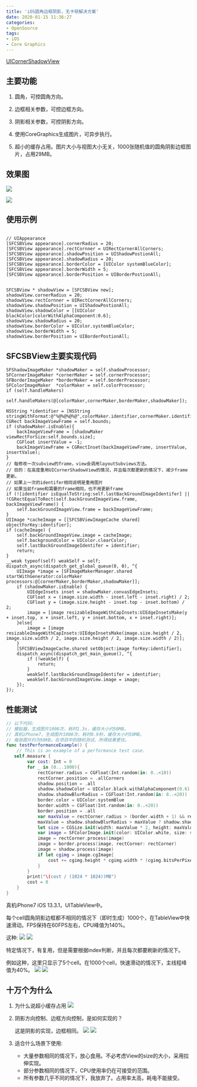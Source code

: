 ```yaml
---
title: 'iOS圆角边框阴影，无卡顿解决方案'
date: 2020-01-15 11:36:27
categories: 
- OpenSource
tags:
- iOS
- Core Graphics
---
```


[UICornerShadowView](https://github.com/SilverFruity/UICornerShadowView)

## 主要功能
1. 圆角，可控圆角方向。

2. 边框相关参数，可控边框方向。

3. 阴影相关参数，可控阴影方向。

4. 使用CoreGraphics生成图片，可异步执行。

5. 超小的缓存占用。图片大小与视图大小无关，1000张随机值的圆角阴影边框图片，占用29MB。

<!-- more -->

## 效果图

![](./UICornerShadowView_1.jpeg )

![](./UICornerShadowView_2.jpeg )

## 使用示例
```objc

// UIAppearance
[SFCSBView appearance].cornerRadius = 20;
[SFCSBView appearance].rectCornner = UIRectCornerAllCorners;
[SFCSBView appearance].shadowPosition = UIShadowPostionAll;
[SFCSBView appearance].shadowRadius = 20;
[SFCSBView appearance].borderColor = [UIColor systemBlueColor];
[SFCSBView appearance].borderWidth = 5;
[SFCSBView appearance].borderPosition = UIBorderPostionAll;


SFCSBView * shadowView = [SFCSBView new];
shadowView.cornerRadius = 20;
shadowView.rectCornner = UIRectCornerAllCorners;
shadowView.shadowPosition = UIShadowPostionAll;
shadowView.shadowColor = [[UIColor blackColor]colorWithAlphaComponent:0.6];
shadowView.shadowRadius = 20;
shadowView.borderColor = UIColor.systemBlueColor;
shadowView.borderWidth = 5;
shadowView.borderPosition = UIBorderPostionAll;
```


## SFCSBView主要实现代码
```objc
SFShadowImageMaker *shadowMaker = self.shadowProcessor;
SFCornerImageMaker *cornerMaker = self.cornerProcessor;
SFBorderImageMaker *borderMaker = self.borderProcessor;
SFColorImageMaker  *colorMaker = self.colorProcessor;
if (self.handleMakers)
    self.handleMakers(@[colorMaker,cornerMaker,borderMaker,shadowMaker]);

NSString *identifier = [NSString stringWithFormat:@"%@%@%@%@",colorMaker.identifier,cornerMaker.identifier,borderMaker.identifier,shadowMaker.identifier];
CGRect backImageViewFrame = self.bounds;
if (shadowMaker.isEnable){
    backImageViewFrame = [shadowMaker viewRectForSize:self.bounds.size];
    CGFloat insertValue = -1;
    backImageViewFrame = CGRectInset(backImageViewFrame, insertValue, insertValue);
}
// 每修改一次subview的frame，view会调用layoutSubviews方法。
// 目的：在高度重用UICornerShadowView的情况，并且每次都更新的情况下，减少frame更新。
// 如果上一次的identifer相同说明是重用图片
// 如果当前frame和需要的frame相同，也不用更新frame
if (![identifier isEqualToString:self.lastBackGroundImageIdentifer] || !CGRectEqualToRect(self.backGroundImageView.frame, backImageViewFrame)) {
    self.backGroundImageView.frame = backImageViewFrame;
}
UIImage *cacheImage = [[SFCSBViewImageCache shared] objectForKey:identifier];
if (cacheImage) {
    self.backGroundImageView.image = cacheImage;
    self.backgroundColor = UIColor.clearColor;
    self.lastBackGroundImageIdentifer = identifier;
    return;
}
__weak typeof(self) weakSelf = self;
dispatch_async(dispatch_get_global_queue(0, 0), ^{
    UIImage *image = [SFImageMakerManager.shared startWithGenerator:colorMaker processors:@[cornerMaker,borderMaker,shadowMaker]];
    if (shadowMaker.isEnable) {
        UIEdgeInsets inset = shadowMaker.convasEdgeInsets;
        CGFloat x = (image.size.width - inset.left - inset.right) / 2;
        CGFloat y = (image.size.height - inset.top - inset.bottom) / 2;
        image = [image resizableImageWithCapInsets:UIEdgeInsetsMake(y + inset.top, x + inset.left, y + inset.bottom, x + inset.right)];
    }else{
        image = [image resizableImageWithCapInsets:UIEdgeInsetsMake(image.size.height / 2, image.size.width / 2, image.size.height / 2, image.size.width / 2)];
    }
    [SFCSBViewImageCache.shared setObject:image forKey:identifier];
    dispatch_async(dispatch_get_main_queue(), ^{
        if (!weakSelf) {
            return;
        }
        weakSelf.lastBackGroundImageIdentifer = identifier;
        weakSelf.backGroundImageView.image = image;
    });
});
```
## 性能测试
```swift
// 以下代码:
// 模拟器，生成图片1000次，耗时1.3s，缓存大小约50MB。
// 真机iPhone7，生成图片1000次，耗时0.9秒，缓存大小约50MB。
// 每张图片约为50KB。在项目中的随机测试，所得结果更优。
func testPerformanceExample() {
    // This is an example of a performance test case.
   self.measure {
        var cost: Int = 0
        for _ in (0...1000){
            rectCorner.radius = CGFloat(Int.random(in: 0..<10))
            rectCorner.position = .allCorners
            shadow.position = .all
            shadow.shadowColor = UIColor.black.withAlphaComponent(0.6)
            shadow.shadowBlurRadius = CGFloat(Int.random(in: 8..<20))
            border.color = UIColor.systemBlue
            border.width = CGFloat(Int.random(in: 0..<20))
            border.position = .all
            var maxValue = rectCorner.radius > (border.width + 1) && rectCorner.isEnable ? rectCorner.radius : border.width + 1
            maxValue = shadow.shadowBlurRadius > maxValue ? shadow.shadowBlurRadius : maxValue
            let size = CGSize.init(width: maxValue * 2, height: maxValue * 2)
            var image = SFColorImage.init(color: UIColor.white, size: size).general()
            image = rectCorner.process(image)
            image = border.process(image, rectCorner: rectCorner)
            image = shadow.process(image)
            if let cgimg = image.cgImage{
                cost += cgimg.height * cgimg.width * (cgimg.bitsPerPixel / cgimg.bitsPerComponent)
            }
        }
        print("\(cost / (1024 * 1024))MB")
        cost = 0
    }
}
```

真机iPhone7 iOS 13.3.1，UITableView中。

每个cell圆角阴影边框都不相同的情况下（即时生成）1000个，在TableView中快速滑动。FPS保持在60FPS左右，CPU峰值为140%。

这种:
![](./UICornerShadowView_2.jpeg )
![](./UICornerShadowView_3.jpeg )

特定情况下，有复用，但是需要根据index判断，并且每次都要刷新的情况下。

例如这种，这里只显示了5个cell。在1000个cell，快速滑动的情况下，主线程峰值为40%。
![](./UICornerShadowView_4.jpeg)
![](./UICornerShadowView_5.jpeg )



## 十万个为什么
1. 为什么说超小缓存占用
![](./UICornerShadowView_6.jpeg )
2. 阴影方向控制、边框方向控制，是如何实现的？

    这是阴影的实现，边框相同。
![](./UICornerShadowView_7.jpeg )
![](https://user-gold-cdn.xitu.io/2020/3/12/170cf5d5dabf6857?w=569&h=308&f=png&s=26345)

3. 适合什么场景下使用:
    * 大量参数相同的情况下，放心食用。不必考虑View的size的大小，采用拉伸实现。
    * 部分参数相同的情况下，CPU使用率仍在可接受的范围。
    * 所有参数几乎不同的情况下，我放弃了。占用率太高，耗电不能接受。